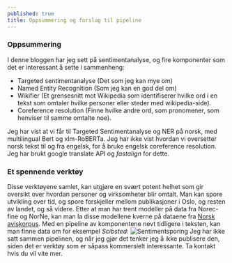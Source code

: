 ```yaml
---
published: true
title: Oppsummering og forslag til pipeline
---
```

### Oppsummering
I denne bloggen har jeg sett på sentimentanalyse, og fire komponenter som det er interessant å sette i sammenheng: 
- Targeted sentimentanalyse (Det som jeg kan mye om)
- Named Entity Recognition (Som jeg kan en god del om)
- Wikifier (Et grensesnitt mot Wikipedia som identifiserer hvilke ord i en tekst som omtaler hvilke personer eller steder med wikipedia-side).
- Coreference resolution (Finne hvilke andre ord, som pronomener, som henviser til samme omtalte noe).

Jeg har vist at vi får til Targeted Sentimentanalyse og NER på norsk, med multilingual Bert og xlm-RoBERTa. Jeg har ikke vist hvordan vi oversetter norsk tekst til og fra engelsk, for å bruke engelsk coreference resolution. Jeg har brukt google translate API og _fastalign_ for dette.

### Et spennende verktøy
Disse verktøyene samlet, kan utgjøre en svært potent helhet som gir oversikt over hvordan personer og virksomheter blir omtalt. Man kan spore utvikling over tid, og spore forskjeller mellom publikasjoner i Oslo, og resten av landet, og så videre. Etter at man har trent modeller på data fra Norec-fine og NorNe, kan man la disse modellene kverne på dataene fra [Norsk aviskorpus](https://www.nb.no/sprakbanken/ressurskatalog/oai-nb-no-sbr-4/). Med en pipeline av komponentene nevt tidligere i teksten, kan man finne data om for eksempel _Scibsted_:
![Sentimentsporing]({{site.baseurl}}/img/sentimentsporing_eksempel.jpg) 
Jeg har ikke satt sammen pipelinen, og når jeg gjør det tenker jeg å ikke publisere den, siden det er verktøy som er såpass kommersielt interessante. Ta kontakt hvis du vil vite mer.



